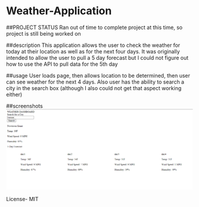 # Weather-Application

##PROJECT STATUS
Ran out of time to complete project at this time, so project is still being worked on

##description
This application allows the user to check the weather for today at their location as well as for the next four days.  It was originally intended to allow the user to pull a 5 day forecast but I could not figure out how to use the API to pull data for the 5th day 



##usage
User loads page, then allows location to be determined, then user can see weather for the next 4 days.   Also user has the ability to search a city in the search box (although I also could not get that aspect working either)

##screenshots
![Alt text](Weather%20app%20screenshot.PNG)

License- MIT 